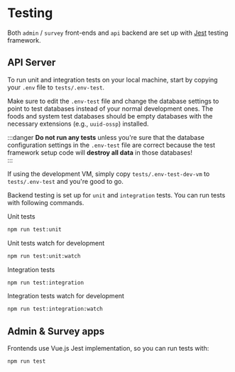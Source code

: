 # Testing

Both `admin` / `survey` front-ends and `api` backend are set up with [Jest](https://jestjs.io/) testing framework.

## API Server

To run unit and integration tests on your local machine, start by copying your `.env` file to `tests/.env-test`.

Make sure to edit the `.env-test` file and change the database settings to point to test databases instead of your
normal development ones. The foods and system test databases should be empty databases with the necessary 
extensions (e.g., `uuid-ossp`) installed. 

:::danger
**Do not run any tests** unless you're sure that the database configuration settings in the `.env-test` file are 
correct because the test framework setup code will **destroy all data** in those databases!    
:::

If using the development VM, simply copy `tests/.env-test-dev-vm` to `tests/.env-test` and you're good to go.

Backend testing is set up for `unit` and `integration` tests. You can run tests with following commands.

Unit tests
```sh
npm run test:unit
```

Unit tests watch for development
```sh
npm run test:unit:watch
```

Integration tests
```sh
npm run test:integration
```

Integration tests watch for development

```sh
npm run test:integration:watch
```

## Admin & Survey apps

Frontends use Vue.js Jest implementation, so you can run tests with:

```sh
npm run test
```

